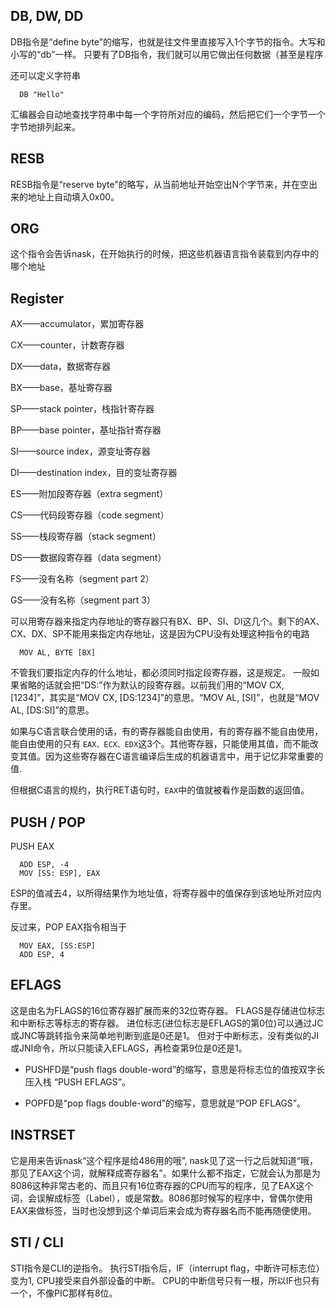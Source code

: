 
## DB, DW, DD
DB指令是“define byte”的缩写，也就是往文件里直接写入1个字节的指令。大写和小写的“db”一样。
只要有了DB指令，我们就可以用它做出任何数据（甚至是程序

还可以定义字符串
```
  DB "Hello"
```
汇编器会自动地查找字符串中每一个字符所对应的编码，然后把它们一个字节一个字节地排列起来。


## RESB
RESB指令是“reserve byte”的略写，从当前地址开始空出N个字节来，并在空出来的地址上自动填入0x00。


## ORG
这个指令会告诉nask，在开始执行的时候，把这些机器语言指令装载到内存中的哪个地址



## Register
AX——accumulator，累加寄存器

CX——counter，计数寄存器

DX——data，数据寄存器

BX——base，基址寄存器

SP——stack pointer，栈指针寄存器

BP——base pointer，基址指针寄存器

SI——source index，源变址寄存器

DI——destination index，目的变址寄存器

ES——附加段寄存器（extra segment）

CS——代码段寄存器（code segment）

SS——栈段寄存器（stack segment）

DS——数据段寄存器（data segment）

FS——没有名称（segment part 2）

GS——没有名称（segment part 3）


可以用寄存器来指定内存地址的寄存器只有BX、BP、SI、DI这几个。剩下的AX、CX、DX、SP不能用来指定内存地址，这是因为CPU没有处理这种指令的电路
```
  MOV AL, BYTE [BX]
```

不管我们要指定内存的什么地址，都必须同时指定段寄存器，这是规定。
一般如果省略的话就会把“DS:”作为默认的段寄存器。以前我们用的“MOV CX, [1234]”，其实是“MOV CX, [DS:1234]”的意思。“MOV AL, [SI]”，也就是“MOV AL, [DS:SI]”的意思。



如果与C语言联合使用的话，有的寄存器能自由使用，有的寄存器不能自由使用，能自由使用的只有
`EAX、ECX、EDX`这3个。其他寄存器，只能使用其值，而不能改变其值。因为这些寄存器在C语言编译后生成的机器语言中，用于记忆非常重要的值.


但根据C语言的规约，执行RET语句时，`EAX`中的值就被看作是函数的返回值。



## PUSH / POP
PUSH EAX
```
  ADD ESP, -4
  MOV [SS: ESP], EAX
```
ESP的值减去4，以所得结果作为地址值，将寄存器中的值保存到该地址所对应内存里。

反过来，POP EAX指令相当于
```
  MOV EAX, [SS:ESP]
  ADD ESP, 4
```

## EFLAGS
这是由名为FLAGS的16位寄存器扩展而来的32位寄存器。
FLAGS是存储进位标志和中断标志等标志的寄存器。
进位标志(进位标志是EFLAGS的第0位)可以通过JC或JNC等跳转指令来简单地判断到底是0还是1。
但对于中断标志，没有类似的JI或JNI命令，所以只能读入EFLAGS，再检查第9位是0还是1。


- PUSHFD是“push flags double-word”的缩写，意思是将标志位的值按双字长压入栈 “PUSH EFLAGS”。

- POPFD是“pop flags double-word”的缩写，意思就是“POP EFLAGS”。


## INSTRSET
它是用来告诉nask“这个程序是给486用的哦”, nask见了这一行之后就知道“哦，那见了EAX这个词，就解释成寄存器名”。如果什么都不指定，它就会认为那是为8086这种非常古老的、而且只有16位寄存器的CPU而写的程序，见了EAX这个词，会误解成标签（Label），或是常数。8086那时候写的程序中，曾偶尔使用EAX来做标签，当时也没想到这个单词后来会成为寄存器名而不能再随便使用。

## STI / CLI
STI指令是CLI的逆指令。
执行STI指令后，IF（interrupt flag，中断许可标志位）变为1, CPU接受来自外部设备的中断。
CPU的中断信号只有一根，所以IF也只有一个，不像PIC那样有8位。